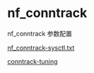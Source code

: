 # nf_conntrack

nf_conntrack 参数配置

[nf_conntrack-sysctl.txt](https://www.kernel.org/doc/Documentation/networking/nf_conntrack-sysctl.txt)

[conntrack-tuning](http://keithmo.me/post/2018/08/25/conntrack-tuning/)